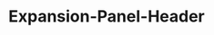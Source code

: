 ---
layout: pattern-lyne.njk
tags: lyne_components_en
title: Expansion-Panel-Header
parent: lyne_components_en
order: 240
excludeInNavigation: true
patternId: sbbExpansionPanelHeader
---